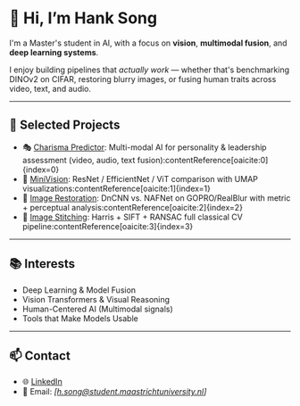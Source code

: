 # 👋 Hi, I’m Hank Song

I'm a Master's student in AI, with a focus on **vision**, **multimodal fusion**, and **deep learning systems**. 

I enjoy building pipelines that *actually work* — whether that's benchmarking DINOv2 on CIFAR, restoring blurry images, or fusing human traits across video, text, and audio.

---

## 🚀 Selected Projects

- 🎭 [Charisma Predictor](https://github.com/HANKSOONG/Charisma-Predictor): Multi-modal AI for personality & leadership assessment (video, audio, text fusion):contentReference[oaicite:0]{index=0}
- 🧠 [MiniVision](https://github.com/HANKSOONG/MiniVision-Lightweight-and-Transformer-Models-for-CIFAR): ResNet / EfficientNet / ViT comparison with UMAP visualizations:contentReference[oaicite:1]{index=1}
- 🔧 [Image Restoration](https://github.com/HANKSOONG/Image-Restoration): DnCNN vs. NAFNet on GOPRO/RealBlur with metric + perceptual analysis:contentReference[oaicite:2]{index=2}
- 🧵 [Image Stitching](https://github.com/HANKSOONG/Image-Stitching): Harris + SIFT + RANSAC full classical CV pipeline:contentReference[oaicite:3]{index=3}

---

## 📚 Interests

- Deep Learning & Model Fusion  
- Vision Transformers & Visual Reasoning  
- Human-Centered AI (Multimodal signals)  
- Tools that Make Models Usable

---

## 📫 Contact

- 🌐 [LinkedIn](https://linkedin.com/in/hank-song-391856298)
- 📩 Email: *[h.song@student.maastrichtuniversity.nl]*
